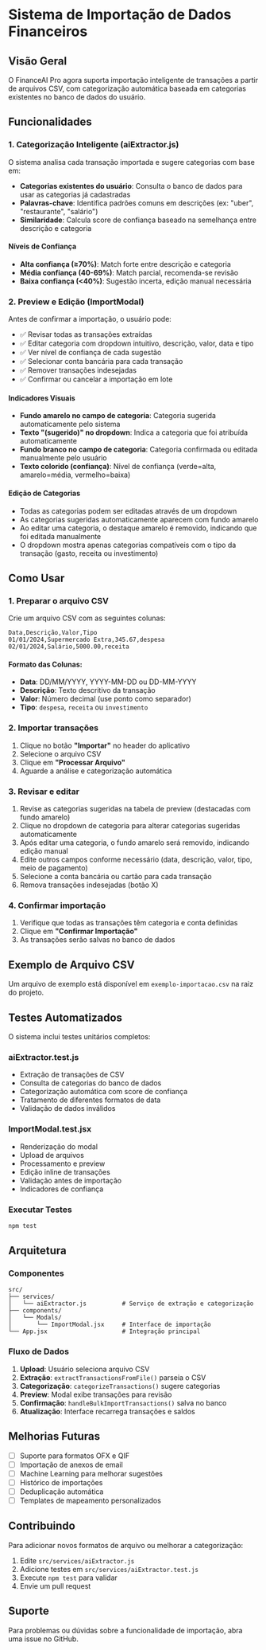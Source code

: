 # Sistema de Importação de Dados Financeiros

## Visão Geral

O FinanceAI Pro agora suporta importação inteligente de transações a partir de arquivos CSV, com categorização automática baseada em categorias existentes no banco de dados do usuário.

## Funcionalidades

### 1. Categorização Inteligente (aiExtractor.js)

O sistema analisa cada transação importada e sugere categorias com base em:
- **Categorias existentes do usuário**: Consulta o banco de dados para usar as categorias já cadastradas
- **Palavras-chave**: Identifica padrões comuns em descrições (ex: "uber", "restaurante", "salário")
- **Similaridade**: Calcula score de confiança baseado na semelhança entre descrição e categoria

#### Níveis de Confiança
- **Alta confiança (≥70%)**: Match forte entre descrição e categoria
- **Média confiança (40-69%)**: Match parcial, recomenda-se revisão
- **Baixa confiança (<40%)**: Sugestão incerta, edição manual necessária

### 2. Preview e Edição (ImportModal)

Antes de confirmar a importação, o usuário pode:
- ✅ Revisar todas as transações extraídas
- ✅ Editar categoria com dropdown intuitivo, descrição, valor, data e tipo
- ✅ Ver nível de confiança de cada sugestão
- ✅ Selecionar conta bancária para cada transação
- ✅ Remover transações indesejadas
- ✅ Confirmar ou cancelar a importação em lote

#### Indicadores Visuais
- **Fundo amarelo no campo de categoria**: Categoria sugerida automaticamente pelo sistema
- **Texto "(sugerido)" no dropdown**: Indica a categoria que foi atribuída automaticamente
- **Fundo branco no campo de categoria**: Categoria confirmada ou editada manualmente pelo usuário
- **Texto colorido (confiança)**: Nível de confiança (verde=alta, amarelo=média, vermelho=baixa)

#### Edição de Categorias
- Todas as categorias podem ser editadas através de um dropdown
- As categorias sugeridas automaticamente aparecem com fundo amarelo
- Ao editar uma categoria, o destaque amarelo é removido, indicando que foi editada manualmente
- O dropdown mostra apenas categorias compatíveis com o tipo da transação (gasto, receita ou investimento)

## Como Usar

### 1. Preparar o arquivo CSV

Crie um arquivo CSV com as seguintes colunas:
```csv
Data,Descrição,Valor,Tipo
01/01/2024,Supermercado Extra,345.67,despesa
02/01/2024,Salário,5000.00,receita
```

#### Formato das Colunas:
- **Data**: DD/MM/YYYY, YYYY-MM-DD ou DD-MM-YYYY
- **Descrição**: Texto descritivo da transação
- **Valor**: Número decimal (use ponto como separador)
- **Tipo**: `despesa`, `receita` ou `investimento`

### 2. Importar transações

1. Clique no botão **"Importar"** no header do aplicativo
2. Selecione o arquivo CSV
3. Clique em **"Processar Arquivo"**
4. Aguarde a análise e categorização automática

### 3. Revisar e editar

1. Revise as categorias sugeridas na tabela de preview (destacadas com fundo amarelo)
2. Clique no dropdown de categoria para alterar categorias sugeridas automaticamente
3. Após editar uma categoria, o fundo amarelo será removido, indicando edição manual
4. Edite outros campos conforme necessário (data, descrição, valor, tipo, meio de pagamento)
5. Selecione a conta bancária ou cartão para cada transação
6. Remova transações indesejadas (botão X)

### 4. Confirmar importação

1. Verifique que todas as transações têm categoria e conta definidas
2. Clique em **"Confirmar Importação"**
3. As transações serão salvas no banco de dados

## Exemplo de Arquivo CSV

Um arquivo de exemplo está disponível em `exemplo-importacao.csv` na raiz do projeto.

## Testes Automatizados

O sistema inclui testes unitários completos:

### aiExtractor.test.js
- Extração de transações de CSV
- Consulta de categorias do banco de dados
- Categorização automática com score de confiança
- Tratamento de diferentes formatos de data
- Validação de dados inválidos

### ImportModal.test.jsx
- Renderização do modal
- Upload de arquivos
- Processamento e preview
- Edição inline de transações
- Validação antes de importação
- Indicadores de confiança

### Executar Testes
```bash
npm test
```

## Arquitetura

### Componentes

```
src/
├── services/
│   └── aiExtractor.js          # Serviço de extração e categorização
├── components/
│   └── Modals/
│       └── ImportModal.jsx     # Interface de importação
└── App.jsx                     # Integração principal
```

### Fluxo de Dados

1. **Upload**: Usuário seleciona arquivo CSV
2. **Extração**: `extractTransactionsFromFile()` parseia o CSV
3. **Categorização**: `categorizeTransactions()` sugere categorias
4. **Preview**: Modal exibe transações para revisão
5. **Confirmação**: `handleBulkImportTransactions()` salva no banco
6. **Atualização**: Interface recarrega transações e saldos

## Melhorias Futuras

- [ ] Suporte para formatos OFX e QIF
- [ ] Importação de anexos de email
- [ ] Machine Learning para melhorar sugestões
- [ ] Histórico de importações
- [ ] Deduplicação automática
- [ ] Templates de mapeamento personalizados

## Contribuindo

Para adicionar novos formatos de arquivo ou melhorar a categorização:
1. Edite `src/services/aiExtractor.js`
2. Adicione testes em `src/services/aiExtractor.test.js`
3. Execute `npm test` para validar
4. Envie um pull request

## Suporte

Para problemas ou dúvidas sobre a funcionalidade de importação, abra uma issue no GitHub.
